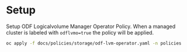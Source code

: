 # Setup

Setup ODF Logicalvolume Manager Operator Policy. When a managed cluster is labeled with `odflvmo=true` the policy will be applied.

```bash
oc apply -f docs/policies/storage/odf-lvm-operator.yaml -n policies
```
